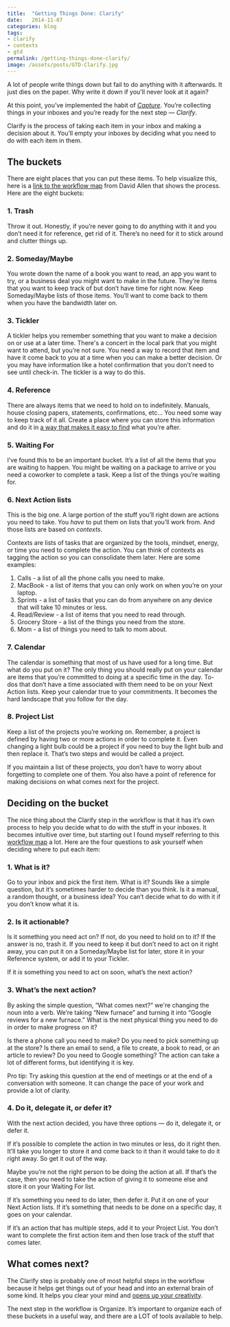 ```yaml
---
title:  "Getting Things Done: Clarify"
date:   2014-11-07
categories: blog
tags:
- clarify
- contexts
- gtd
permalink: /getting-things-done-clarify/
image: /assets/posts/GTD-Clarify.jpg
---
```


A lot of people write things down but fail to do anything with it afterwards. It just dies on the paper. Why write it down if you'll never look at it again?

<!--more-->

At this point, you’ve implemented the habit of [_Capture_](http://joebuhlig.com/getting-things-done-capture/). You’re collecting things in your inboxes and you’re ready for the next step — _Clarify_.

Clarify is the process of taking each item in your inbox and making a decision about it. You’ll empty your inboxes by deciding what you need to do with each item in them.

## The buckets

There are eight places that you can put these items. To help visualize this, here is a [link to the workflow map](http://gettingthingsdone.com/wp-content/uploads/2014/10/workflow_map.pdf) from David Allen that shows the process. Here are the eight buckets:

### 1\. Trash

Throw it out. Honestly, if you’re never going to do anything with it and you don’t need it for reference, get rid of it. There’s no need for it to stick around and clutter things up.

### 2\. Someday/Maybe

You wrote down the name of a book you want to read, an app you want to try, or a business deal you might want to make in the future. They’re items that you want to keep track of but don’t have time for right now. Keep Someday/Maybe lists of those items. You’ll want to come back to them when you have the bandwidth later on.

### 3\. Tickler

A tickler helps you remember something that you want to make a decision on or use at a later time. There's a concert in the local park that you might want to attend, but you’re not sure. You need a way to record that item and have it come back to you at a time when you can make a better decision. Or you may have information like a hotel confirmation that you don’t need to see until check-in. The tickler is a way to do this.

### 4\. Reference

There are always items that we need to hold on to indefinitely. Manuals, house closing papers, statements, confirmations, etc… You need some way to keep track of it all. Create a place where you can store this information and do it in [a way that makes it easy to find](http://joebuhlig.com/file-naming-disorganization/) what you’re after.

### 5\. Waiting For

I’ve found this to be an important bucket. It’s a list of all the items that you are waiting to happen. You might be waiting on a package to arrive or you need a coworker to complete a task. Keep a list of the things you’re waiting for.

### 6\. Next Action lists

This is the big one. A large portion of the stuff you’ll right down are actions you need to take. You _have_ to put them on lists that you’ll work from. And those lists are based on _contexts_.

Contexts are lists of tasks that are organized by the tools, mindset, energy, or time you need to complete the action. You can think of contexts as tagging the action so you can consolidate them later. Here are some examples:

1.  Calls - a list of all the phone calls you need to make.
2.  MacBook - a list of items that you can only work on when you’re on your laptop.
3.  Sprints - a list of tasks that you can do from anywhere on any device that will take 10 minutes or less.
4.  Read/Review - a list of items that you need to read through.
5.  Grocery Store - a list of the things you need from the store.
6.  Mom - a list of things you need to talk to mom about.

### 7\. Calendar

The calendar is something that most of us have used for a long time. But what do you put on it? The only thing you should really put on your calendar are items that you’re committed to doing at a specific time in the day. To-dos that don’t have a time associated with them need to be on your Next Action lists. Keep your calendar true to your commitments. It becomes the hard landscape that you follow for the day.

### 8\. Project List

Keep a list of the projects you’re working on. Remember, a project is defined by having two or more actions in order to complete it. Even changing a light bulb could be a project if you need to buy the light bulb and then replace it. That’s two steps and would be called a project.

If you maintain a list of these projects, you don’t have to worry about forgetting to complete one of them. You also have a point of reference for making decisions on what comes next for the project.

## Deciding on the bucket

The nice thing about the Clarify step in the workflow is that it has it’s own process to help you decide what to do with the stuff in your inboxes. It becomes intuitive over time, but starting out I found myself referring to this [workflow map](http://gettingthingsdone.com/wp-content/uploads/2014/10/workflow_map.pdf) a lot. Here are the four questions to ask yourself when deciding where to put each item:

### 1\. What is it?

Go to your inbox and pick the first item. What is it? Sounds like a simple question, but it’s sometimes harder to decide than you think. Is it a manual, a random thought, or a business idea? You can’t decide what to do with it if you don’t know what it is.

### 2\. Is it actionable?

Is it something you need act on? If not, do you need to hold on to it? If the answer is no, trash it. If you need to keep it but don’t need to act on it right away, you can put it on a Someday/Maybe list for later, store it in your Reference system, or add it to your Tickler.

If it _is_ something you need to act on soon, what’s the next action?

### 3\. What’s the next action?

By asking the simple question, “What comes next?” we're changing the noun into a verb. We’re taking “New furnace” and turning it into “Google reviews for a new furnace.” What is the next physical thing you need to do in order to make progress on it?

Is there a phone call you need to make? Do you need to pick something up at the store? Is there an email to send, a file to create, a book to read, or an article to review? Do you need to Google something? The action can take a lot of different forms, but identifying it is key.

Pro tip: Try asking this question at the end of meetings or at the end of a conversation with someone. It can change the pace of your work and provide a lot of clarity.

### 4\. Do it, delegate it, or defer it?

With the next action decided, you have three options — do it, delegate it, or defer it.

If it’s possible to complete the action in two minutes or less, do it right then. It’ll take you longer to store it and come back to it than it would take to do it right away. So get it out of the way.

Maybe you’re not the right person to be doing the action at all. If that’s the case, then you need to take the action of giving it to someone else and store it on your Waiting For list.

If it’s something you need to do later, then defer it. Put it on one of your Next Action lists. If it’s something that needs to be done on a specific day, it goes on your calendar.

If it’s an action that has multiple steps, add it to your Project List. You don’t want to complete the first action item and then lose track of the stuff that comes later.

## What comes next?

The Clarify step is probably one of most helpful steps in the workflow because it helps get things out of your head and into an external brain of some kind. It helps you clear your mind and [opens up your creativity](http://joebuhlig.com/getting-things-done-introduction/).

The next step in the workflow is Organize. It’s important to organize each of these buckets in a useful way, and there are a LOT of tools available to help.
